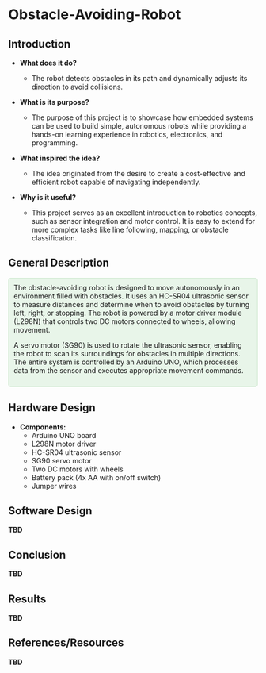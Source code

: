 # Obstacle-Avoiding-Robot

## Introduction
- **What does it do?**
  - The robot detects obstacles in its path and dynamically adjusts its direction to avoid collisions.

- **What is its purpose?**
  - The purpose of this project is to showcase how embedded systems can be used to build simple, autonomous robots while providing a hands-on learning experience in robotics, electronics, and programming.

- **What inspired the idea?**
  - The idea originated from the desire to create a cost-effective and efficient robot capable of navigating independently.

- **Why is it useful?**
  - This project serves as an excellent introduction to robotics concepts, such as sensor integration and motor control. It is easy to extend for more complex tasks like line following, mapping, or obstacle classification.

## General Description
<div style="background-color: #e8f5e9; padding: 10px; border: 1px solid #c8e6c9; border-radius: 5px;">   The obstacle-avoiding robot is designed to move autonomously in an environment filled with obstacles. It uses an HC-SR04 ultrasonic sensor to measure distances and determine when to avoid obstacles by turning left, right, or stopping.
The robot is powered by a motor driver module (L298N) that controls two DC motors connected to wheels, allowing movement.

A servo motor (SG90) is used to rotate the ultrasonic sensor, enabling the robot to scan its surroundings for obstacles in multiple directions. The entire system is controlled by an Arduino UNO, which processes data from the sensor and executes appropriate movement commands.

</div>

## Hardware Design
- **Components:** 
  - Arduino UNO board 
  - L298N motor driver 
  - HC-SR04 ultrasonic sensor 
  - SG90 servo motor 
  - Two DC motors with wheels 
  - Battery pack (4x AA with on/off switch) 
  - Jumper wires

## Software Design
**TBD**
## Conclusion
**TBD**
## Results
**TBD**
## References/Resources
**TBD**
